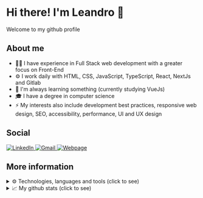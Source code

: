 # Hi there! I'm Leandro 👋

Welcome to my github profile

## About me

- 👨‍💻 I have experience in Full Stack web development with a greater focus on Front-End
- ⚙️ I work daily with HTML, CSS, JavaScript, TypeScript, React, NextJs and Gitlab
- 🌱 I'm always learning something (currently studying VueJs)
- 🎓 I have a degree in computer science
- ⚡ My interests also include development best practices, responsive web design, SEO, accessibility, performance, UI and UX design

## Social

<p>
	<a href="https://www.linkedin.com/in/leandro-ranggel" target="_blank">
		<img src="https://img.shields.io/badge/linkedin-0077B5?style=for-the-badge&logo=linkedin&logoColor=white" alt="LinkedIn">
	</a>
	<a href="mailto:leandrorangelm@gmail.com" target="_blank">
		<img src="https://img.shields.io/badge/e--mail-D14836?style=for-the-badge&logo=gmail&logoColor=white" alt="Gmail">
	</a>
	<a href="https://leorangel.github.io/" target="_blank">
		<img src="https://img.shields.io/badge/Webpage-D14836?style=for-the-badge&color=0FBD52" alt="Webpage">
	</a>
</p>

## More information

<details>
<summary>⚙️ Technologies, languages and tools (click to see)</summary>
<br />

<table>

<tr>
<td>
<ul>

#### 📋 Languages

![HTML5](https://img.shields.io/badge/html5-%23E34F26.svg?style=for-the-badge&logo=html5&logoColor=white)
![CSS3](https://img.shields.io/badge/css3-%231572B6.svg?style=for-the-badge&logo=css3&logoColor=white)
![JavaScript](https://img.shields.io/badge/javascript-%23323330.svg?style=for-the-badge&logo=javascript&logoColor=%23F7DF1E)
![TypeScript](https://img.shields.io/badge/typescript-%23007ACC.svg?style=for-the-badge&logo=typescript&logoColor=white)
![PHP](https://img.shields.io/badge/php-%23777BB4.svg?style=for-the-badge&logo=php&logoColor=white)
![Python](https://img.shields.io/badge/python-3670A0?style=for-the-badge&logo=python&logoColor=ffdd54)

</ul>
</td>
</tr>
<tr>
<td>
<ul>

#### 📚 Frameworks, Platforms and Libraries

![React](https://img.shields.io/badge/react-%2320232a.svg?style=for-the-badge&logo=react&logoColor=%2361DAFB)
![Next JS](https://img.shields.io/badge/Next-black?style=for-the-badge&logo=next.js&logoColor=white)
![Styled Components](https://img.shields.io/badge/styled--components-DB7093?style=for-the-badge&logo=styled-components&logoColor=white)
![Bootstrap](https://img.shields.io/badge/bootstrap-%23563D7C.svg?style=for-the-badge&logo=bootstrap&logoColor=white)
![WordPress](https://img.shields.io/badge/WordPress-%23117AC9.svg?style=for-the-badge&logo=WordPress&logoColor=white)
![SASS](https://img.shields.io/badge/SASS-hotpink.svg?style=for-the-badge&logo=SASS&logoColor=white)
![Jest](https://img.shields.io/badge/-jest-%23C21325?style=for-the-badge&logo=jest&logoColor=white)
![Vue.js](https://img.shields.io/badge/vuejs-%2335495e.svg?style=for-the-badge&logo=vuedotjs&logoColor=%234FC08D)
![Strapi](https://img.shields.io/badge/strapi-%232E7EEA.svg?style=for-the-badge&logo=strapi&logoColor=white)
![jQuery](https://img.shields.io/badge/jquery-%230769AD.svg?style=for-the-badge&logo=jquery&logoColor=white)
![Webpack](https://img.shields.io/badge/webpack-%238DD6F9.svg?style=for-the-badge&logo=webpack&logoColor=black)
![NodeJS](https://img.shields.io/badge/node.js-6DA55F?style=for-the-badge&logo=node.js&logoColor=white)
![Django](https://img.shields.io/badge/django-%23092E20.svg?style=for-the-badge&logo=django&logoColor=white)
![Redux](https://img.shields.io/badge/redux-%23593d88.svg?style=for-the-badge&logo=redux&logoColor=white)
![React Native](https://img.shields.io/badge/react_native-%2320232a.svg?style=for-the-badge&logo=react&logoColor=%2361DAFB)
![Laravel](https://img.shields.io/badge/laravel-%23FF2D20.svg?style=for-the-badge&logo=laravel&logoColor=white)
![TailwindCSS](https://img.shields.io/badge/tailwindcss-%2338B2AC.svg?style=for-the-badge&logo=tailwind-css&logoColor=white)

</ul>
</td>
</tr>
<tr>
<td>
<ul>

#### 🕓 Version Control

![Git](https://img.shields.io/badge/git-%23F05033.svg?style=for-the-badge&logo=git&logoColor=white)
![GitHub](https://img.shields.io/badge/github-%23121011.svg?style=for-the-badge&logo=github&logoColor=white)
![GitLab](https://img.shields.io/badge/gitlab-%23181717.svg?style=for-the-badge&logo=gitlab&logoColor=white)
![Bitbucket](https://img.shields.io/badge/bitbucket-%230047B3.svg?style=for-the-badge&logo=bitbucket&logoColor=white)

</ul>
</td>
</tr>
<tr>
<td>
<ul>

#### 🎨 Design

![Adobe Photoshop](https://img.shields.io/badge/adobe%20photoshop-%2331A8FF.svg?style=for-the-badge&logo=adobe%20photoshop&logoColor=white)
![Figma](https://img.shields.io/badge/figma-%23F24E1E.svg?style=for-the-badge&logo=figma&logoColor=white)

</ul>
</td>
</tr>
<tr>
<td>
<ul>

#### ☁️ Hosting/SaaS

![Vercel](https://img.shields.io/badge/vercel-%23000000.svg?style=for-the-badge&logo=vercel&logoColor=white)
![Firebase](https://img.shields.io/badge/firebase-%23039BE5.svg?style=for-the-badge&logo=firebase)
![Netlify](https://img.shields.io/badge/netlify-%23000000.svg?style=for-the-badge&logo=netlify&logoColor=#00C7B7)
![AWS](https://img.shields.io/badge/AWS-%23FF9900.svg?style=for-the-badge&logo=amazon-aws&logoColor=white)

</ul>
</td>
</tr>
<tr>
<td>
<ul>

#### 🥅 Other

![Unity](https://img.shields.io/badge/unity-%23000000.svg?style=for-the-badge&logo=unity&logoColor=white)
![Insomnia](https://img.shields.io/badge/Insomnia-black?style=for-the-badge&logo=insomnia&logoColor=5849BE)

</ul>
</td>
</tr>

</table>
</details>

<details>
<summary>📈 My github stats (click to see)</summary>
<br />

<table>
<tr>
<td width="60%">
	<img align="center" width="100%" alt="LeoRangel's stats" src="https://github-readme-stats.vercel.app/api?username=LeoRangel&locale=&show_icons=true&hide_border=true&count_private=true&hide=stars&title_color=fb8c00&icon_color=fb8c00&bg_color=ffffff00&text_color=c9d1d9"/>
	<img align="center" width="100%" alt="LeoRangel's streak" src="https://github-readme-streak-stats.herokuapp.com/?user=LeoRangel&locale=&hide_border=true&count_private=true&title_color=fb8c00&icon_color=fb8c00&bg_color=ffffff00&text_color=c9d1d9"/>
</td>
<td width="40%">
	<img align="center" width="100%" alt="LeoRangel's stats" src="https://github-readme-stats.vercel.app/api/top-langs?username=LeoRangel&show_icons=true&locale=&layout=&theme=vue&hide_border=true&count_private=true&langs_count=6&title_color=fb8c00&icon_color=fb8c00&bg_color=ffffff00&text_color=c9d1d9"/>
</td>
</tr>

</table>
</details>
